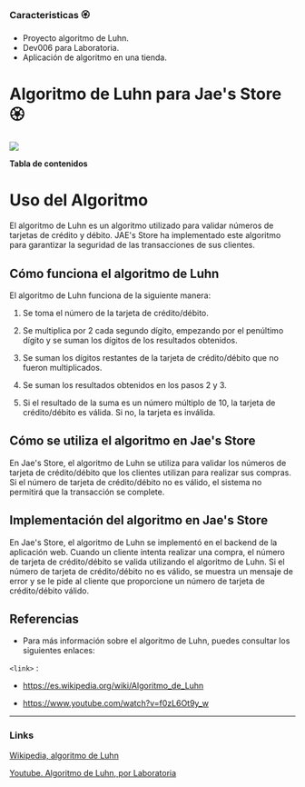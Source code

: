 ### Caracteristicas 🏵

- Proyecto algoritmo de Luhn.
- Dev006 para Laboratoria.
- Aplicación de algoritmo en una tienda.

# Algoritmo de Luhn para Jae's Store🏵

![](https://img.freepik.com/premium-vector/beautiful-pink-sakura-cherry-blossom-illustration_315337-13082.jpg)



**Tabla de contenidos**

# Uso del Algoritmo

El algoritmo de Luhn es un algoritmo utilizado para validar números
de tarjetas de crédito y débito. JAE's Store ha implementado este 
algoritmo para garantizar la seguridad de las transacciones de sus clientes.

## Cómo funciona el algoritmo de Luhn

 El algoritmo de Luhn funciona de
 la siguiente manera:

1. Se toma el número de la tarjeta de crédito/débito.

2. Se multiplica por 2 cada segundo dígito, empezando por el penúltimo dígito y se suman los dígitos de los resultados obtenidos.

3. Se suman los dígitos restantes de la tarjeta de crédito/débito que no fueron multiplicados.

4. Se suman los resultados obtenidos en los pasos 2 y 3.

5. Si el resultado de la suma es un número múltiplo de 10, la tarjeta de crédito/débito es válida. Si no, la tarjeta es inválida.

## Cómo se utiliza el algoritmo en Jae's Store

En Jae's Store, el algoritmo de Luhn se utiliza para validar los 
números de tarjeta de crédito/débito que los clientes utilizan 
para realizar sus compras. Si el número de tarjeta de crédito/débito
 no es válido, el sistema no permitirá que la transacción se complete.

## Implementación del algoritmo en Jae's Store

En Jae's Store, el algoritmo de Luhn se implementó en el backend de 
la aplicación web. Cuando un cliente intenta realizar una compra, el 
número de tarjeta de crédito/débito se valida utilizando el algoritmo 
de Luhn. Si el número de tarjeta de crédito/débito no es válido, se
 muestra un mensaje de error y se le pide al cliente que proporcione 
 un número de tarjeta de crédito/débito válido.

## Referencias

- Para más información sobre el algoritmo de Luhn, puedes consultar los siguientes enlaces:


`<link>` :

- <https://es.wikipedia.org/wiki/Algoritmo_de_Luhn>

- <https://www.youtube.com/watch?v=f0zL6Ot9y_w>





------------

### Links

[Wikipedia, algoritmo de Luhn](https://es.wikipedia.org/wiki/Algoritmo_de_Luhn")

[Youtube. Algoritmo de Luhn, por Laboratoria](https://www.youtube.com/watch?v=f0zL6Ot9y_w")
